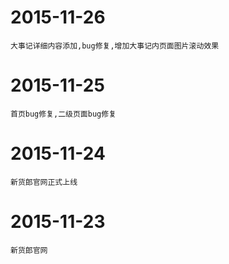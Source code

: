 


# 2015-11-26
    大事记详细内容添加,bug修复,增加大事记内页面图片滚动效果

# 2015-11-25
    首页bug修复,二级页面bug修复


# 2015-11-24      
    新货郎官网正式上线  
    
    
# 2015-11-23
    新货郎官网